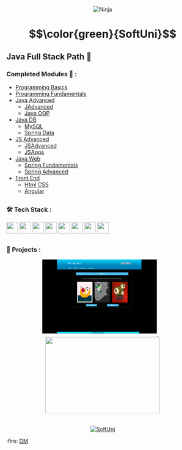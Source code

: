<p align="center">
  <img src="https://purepng.com/public/uploads/large/purepng.com-ninjashinobininjacovert-agentassassinationguerrilla-warfaresamuraiclip-art-1421526960633owjjy.png" alt="Ninja" width="30%" height="30%"/>
</p>

# $$\color{green}{SoftUni}$$


## Java Full Stack Path :rocket: <br/>

### Completed Modules 🥇 :
  - [Programming Basics](https://github.com/demarinov/softuni/tree/master/ProgrammingBasics-Java) 
  - [Programming Fundamentals](https://github.com/demarinov/softuni/tree/master/ProgrammingFundamentals-Java) 
  - [Java Advanced](https://github.com/demarinov/softuni/tree/master/JavaAdvancedModule) 
     - [JAdvanced](https://github.com/demarinov/softuni/tree/master/JavaAdvancedModule/JavaAdvanced) 
     - [Java OOP](https://github.com/demarinov/softuni/tree/master/JavaAdvancedModule/JavaOOP) 
  - [Java DB](https://github.com/demarinov/softuni/tree/master/JavaDBModule) 
     - [MySQL](https://github.com/demarinov/softuni/tree/master/JavaDBModule/MySQL) 
     - [Spring Data](https://github.com/demarinov/softuni/tree/master/JavaDBModule/SpringData) 
  - [JS Advanced](https://github.com/demarinov/softuni/tree/master/JSAdvancedModule) 
     - [JSAdvanced](https://github.com/demarinov/softuni/tree/master/JSAdvancedModule/JSAdvanced) 
     - [JSApps](https://github.com/demarinov/softuni/tree/master/JSAdvancedModule/JSApps)   
  - [Java Web](https://github.com/demarinov/softuni/tree/master/JavaWebModule) 
     - [Spring Fundamentals](https://github.com/demarinov/softuni/tree/master/JavaWebModule/SpringFundamentals) 
     - [Spring Advanced](https://github.com/demarinov/softuni/tree/master/JavaWebModule/SpringAdvanced/ProjectDefense) 
  - [Front End](https://github.com/demarinov/softuni/tree/master/FrontEndModule) 
     - [Html CSS](https://github.com/demarinov/softuni/tree/master/FrontEndModule/HtmlAndCss) 
     - [Angular](https://github.com/demarinov/softuni/tree/master/FrontEndModule/Angular/ProjectDefense) 

##

### :hammer_and_wrench: Tech Stack : 

<p>
   <img src="https://cdn.jsdelivr.net/gh/devicons/devicon/icons/java/java-original.svg" width="30px" height="30px"/>
   <img src="https://cdn.jsdelivr.net/gh/devicons/devicon/icons/javascript/javascript-original.svg" width="30px" height="30px"/>
   <img src="https://cdn.jsdelivr.net/gh/devicons/devicon/icons/spring/spring-original.svg" width="30px" height="30px"/>
   <img src="https://cdn.jsdelivr.net/gh/devicons/devicon/icons/html5/html5-original.svg" width="30px" height="30px"/>
   <img src="https://cdn.jsdelivr.net/gh/devicons/devicon/icons/css3/css3-original.svg" width="30px" height="30px"/>
   <img src="https://cdn.jsdelivr.net/gh/devicons/devicon/icons/angularjs/angularjs-original.svg" width="30px" height="30px"/>
   <img src="https://coryrylan.com/assets/images/posts/types/lit-800x800.png" width="30px" height="30px"/>
   <img src="https://image.pngaaa.com/84/5809084-middle.png" width="30px" height="30px"/>
   
                            
</p>

## 
### 🎥 Projects :
<div align="center">
  <a href="https://github.com/demarinov/softuni/tree/master/FrontEndModule/Angular/ProjectDefense">
    <img src="https://github.com/demarinov/softuni/blob/master/FrontEndModule/Angular/ProjectDefense/pics/ArtMain.png" width="300px" height="200px"/>
  </a>
  &nbsp; &nbsp;
  <a href="https://github.com/demarinov/softuni/tree/master/JavaWebModule/SpringAdvanced/ProjectDefense">
    <img src="https://github.com/demarinov/softuni/blob/master/JavaWebModule/SpringAdvanced/ProjectDefense/pics/HolidayBayHome.png" width="300px" height="200px"/>
  </a>
</div>

##

<p align="center">
  <a href="https://softuni.bg/">
     <img src="https://about.softuni.bg/content/images/circle-logos/softuni-logo.png" alt="SoftUni" width="100px" height="100px"/>
  </a>
</p>

<p>
  :fire: <a href="https://github.com/demarinov/">DM</a>
</p>
